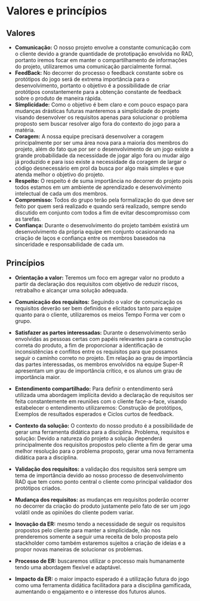 # Valores e princípios

## Valores

- **Comunicação:** O nosso projeto envolve a constante comunicação com o cliente devido a grande quantidade de prototipação envolvida no RAD, portanto iremos focar em manter o compartilhamento de informações do projeto, utilizaremos uma comunicação parcialmente formal.
- **FeedBack:** No decorrer do processo o feedback constante sobre os protótipos do jogo será de extrema importância para o desenvolvimento, portanto o objetivo é a possibilidade de criar protótipos constantemente para a obtenção constante de feedback sobre o produto de maneira rápida.
- **Simplicidade:** Como o objetivo é bem claro e com pouco espaço para mudanças drásticas futuras manteremos a simplicidade do projeto visando desenvolver os requisitos apenas para solucionar o problema proposto sem buscar resolver algo fora do contexto do jogo para a matéria.
- **Coragem:** A nossa equipe precisará desenvolver a coragem principalmente por ser uma área nova para a maioria dos membros do projeto, além do fato que por ser o desenvolvimento de um jogo existe a grande probabilidade da necessidade de jogar algo fora ou mudar algo já produzido e para isso existe a necessidade da coragem de largar o código desnecessário em prol da busca por algo mais simples e que atenda melhor o objetivo do projeto.
- **Respeito:** O respeito é de suma importância no decorrer do projeto pois todos estamos em um ambiente de aprendizado e desenvolvimento intelectual de cada um dos membros.
- **Compromisso:** Todos do grupo terão pela formalização do que deve ser feito por quem será realizado e quando será realizado, sempre sendo discutido em conjunto com todos a fim de evitar descompromisso com as tarefas.
- **Confiança:** Durante o desenvolvimento do projeto também existirá um desenvolvimento da própria equipe em conjunto ocasionando na criação de laços e confiança entre os membros baseados na sinceridade e responsabilidade de cada um.

## Princípios

- **Orientação a valor:** Teremos um foco em agregar valor no produto a partir da declaração dos requisitos com objetivo de reduzir riscos, retrabalho e alcançar uma solução adequada.

- **Comunicação dos requisitos:** Seguindo o valor de comunicação os requisitos deverão ser bem definidos e elicitados tanto para equipe quanto para o cliente, utilizaremos os meios Tempo Forma ver com o grupo.

- **Satisfazer as partes interessadas:** Durante o desenvolvimento serão envolvidas as pessoas certas com papéis relevantes para a construção correta do produto, a fim de proporcionar a identificação de inconsistências e conflitos entre os requisitos para que possamos seguir o caminho correto no projeto. Em relação ao grau de importância das partes interessadas, os membros envolvidos na equipe Super-R apresentam um grau de importância crítico, e os alunos um grau de importância maior.

- **Entendimento compartilhado:** Para definir o entendimento será utilizada uma abordagem implícita devido a declaração de requisitos ser feita constantemente em reuniões com o cliente face-a-face,
  visando estabelecer o entendimento utilizaremos: Construção de protótipos, Exemplos de resultados esperados e Ciclos curtos de feedback.

- **Contexto da solução:** O contexto do nosso produto é a possibilidade de gerar uma ferramenta didática para a disciplina.
  Problema, requisitos e solução: Devido a natureza do projeto a solução dependerá principalmente dos requisitos propostos pelo cliente a fim de gerar uma melhor resolução para o problema proposto, gerar uma nova ferramenta didática para a disciplina.
- **Validação dos requisitos:** a validação dos requisitos será sempre um tema de importância devido ao nosso processo de desenvolvimento RAD que tem como ponto central o cliente como principal validador dos protótipos criados.
- **Mudança dos requisitos:** as mudanças em requisitos poderão ocorrer no decorrer da criação do produto justamente pelo fato de ser um jogo volátil onde as opiniões do cliente podem variar.
- **Inovação da ER:** mesmo tendo a necessidade de seguir os requisitos propostos pelo cliente para manter a simplicidade, não nos prenderemos somente a seguir uma receita de bolo proposta pelo stackholder como também estaremos sujeitos a criação de ideias e a propor novas maneiras de solucionar os problemas.
- **Processo de ER:** buscaremos utilizar o processo mais humanamente tendo uma abordagem flexível e adaptável.
- **Impacto da ER:** o maior impacto esperado é a utilização futura do jogo como uma ferramenta didática facilitadora para a disciplina gamificada, aumentando o engajamento e o interesse dos futuros alunos.
